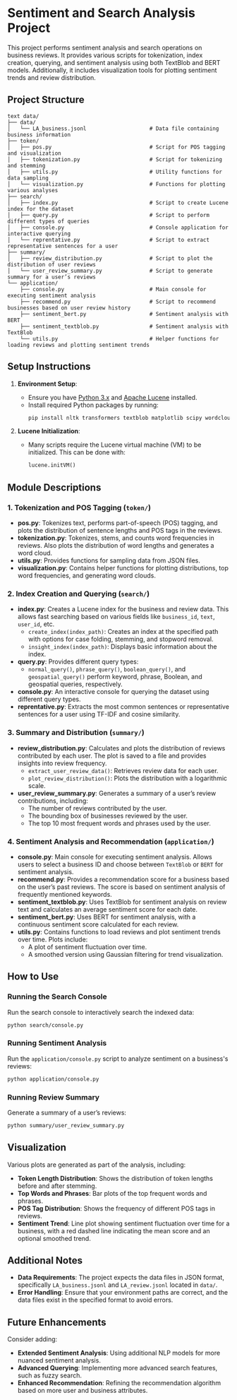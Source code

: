 # Sentiment and Search Analysis Project

This project performs sentiment analysis and search operations on business reviews. It provides various scripts for tokenization, index creation, querying, and sentiment analysis using both TextBlob and BERT models. Additionally, it includes visualization tools for plotting sentiment trends and review distribution.

## Project Structure

```
text data/
├── data/
│   └── LA_business.jsonl                    # Data file containing business information
├── token/
│   ├── pos.py                               # Script for POS tagging and visualization
│   ├── tokenization.py                      # Script for tokenizing and stemming
│   ├── utils.py                             # Utility functions for data sampling
│   └── visualization.py                     # Functions for plotting various analyses
├── search/
│   ├── index.py                             # Script to create Lucene index for the dataset
│   ├── query.py                             # Script to perform different types of queries
│   ├── console.py                           # Console application for interactive querying
│   └── reprentative.py                      # Script to extract representative sentences for a user
├── summary/
│   ├── review_distribution.py               # Script to plot the distribution of user reviews
│   └── user_review_summary.py               # Script to generate summary for a user’s reviews
└── application/
    ├── console.py                           # Main console for executing sentiment analysis
    ├── recommend.py                         # Script to recommend businesses based on user review history
    ├── sentiment_bert.py                    # Sentiment analysis with BERT
    ├── sentiment_textblob.py                # Sentiment analysis with TextBlob
    └── utils.py                             # Helper functions for loading reviews and plotting sentiment trends

```

## Setup Instructions

1. **Environment Setup**:
   - Ensure you have [Python 3.x](https://www.python.org/downloads/) and [Apache Lucene](https://lucene.apache.org/) installed.
   - Install required Python packages by running:
     ```bash
     pip install nltk transformers textblob matplotlib scipy wordcloud
     ```

2. **Lucene Initialization**:
   - Many scripts require the Lucene virtual machine (VM) to be initialized. This can be done with:
     ```python
     lucene.initVM()
     ```

## Module Descriptions

### 1. Tokenization and POS Tagging (`token/`)

- **pos.py**: Tokenizes text, performs part-of-speech (POS) tagging, and plots the distribution of sentence lengths and POS tags in the reviews.
- **tokenization.py**: Tokenizes, stems, and counts word frequencies in reviews. Also plots the distribution of word lengths and generates a word cloud.
- **utils.py**: Provides functions for sampling data from JSON files.
- **visualization.py**: Contains helper functions for plotting distributions, top word frequencies, and generating word clouds.

### 2. Index Creation and Querying (`search/`)

- **index.py**: Creates a Lucene index for the business and review data. This allows fast searching based on various fields like `business_id`, `text`, `user_id`, etc.
  - `create_index(index_path)`: Creates an index at the specified path with options for case folding, stemming, and stopword removal.
  - `insight_index(index_path)`: Displays basic information about the index.
- **query.py**: Provides different query types:
  - `normal_query()`, `phrase_query()`, `boolean_query()`, and `geospatial_query()` perform keyword, phrase, Boolean, and geospatial queries, respectively.
- **console.py**: An interactive console for querying the dataset using different query types.
- **reprentative.py**: Extracts the most common sentences or representative sentences for a user using TF-IDF and cosine similarity.

### 3. Summary and Distribution (`summary/`)

- **review_distribution.py**: Calculates and plots the distribution of reviews contributed by each user. The plot is saved to a file and provides insights into review frequency.
  - `extract_user_review_data()`: Retrieves review data for each user.
  - `plot_review_distribution()`: Plots the distribution with a logarithmic scale.
- **user_review_summary.py**: Generates a summary of a user’s review contributions, including:
  - The number of reviews contributed by the user.
  - The bounding box of businesses reviewed by the user.
  - The top 10 most frequent words and phrases used by the user.

### 4. Sentiment Analysis and Recommendation (`application/`)

- **console.py**: Main console for executing sentiment analysis. Allows users to select a business ID and choose between `TextBlob` or `BERT` for sentiment analysis.
- **recommend.py**: Provides a recommendation score for a business based on the user’s past reviews. The score is based on sentiment analysis of frequently mentioned keywords.
- **sentiment_textblob.py**: Uses TextBlob for sentiment analysis on review text and calculates an average sentiment score for each date.
- **sentiment_bert.py**: Uses BERT for sentiment analysis, with a continuous sentiment score calculated for each review.
- **utils.py**: Contains functions to load reviews and plot sentiment trends over time. Plots include:
  - A plot of sentiment fluctuation over time.
  - A smoothed version using Gaussian filtering for trend visualization.

## How to Use

### Running the Search Console
Run the search console to interactively search the indexed data:
```bash
python search/console.py
```

### Running Sentiment Analysis
Run the `application/console.py` script to analyze sentiment on a business's reviews:
```bash
python application/console.py
```

### Running Review Summary
Generate a summary of a user’s reviews:
```bash
python summary/user_review_summary.py
```

## Visualization

Various plots are generated as part of the analysis, including:

- **Token Length Distribution**: Shows the distribution of token lengths before and after stemming.
- **Top Words and Phrases**: Bar plots of the top frequent words and phrases.
- **POS Tag Distribution**: Shows the frequency of different POS tags in reviews.
- **Sentiment Trend**: Line plot showing sentiment fluctuation over time for a business, with a red dashed line indicating the mean score and an optional smoothed trend.

## Additional Notes

- **Data Requirements**: The project expects the data files in JSON format, specifically `LA_business.jsonl` and `LA_review.jsonl` located in `data/`.
- **Error Handling**: Ensure that your environment paths are correct, and the data files exist in the specified format to avoid errors.

## Future Enhancements

Consider adding:

- **Extended Sentiment Analysis**: Using additional NLP models for more nuanced sentiment analysis.
- **Advanced Querying**: Implementing more advanced search features, such as fuzzy search.
- **Enhanced Recommendation**: Refining the recommendation algorithm based on more user and business attributes.
